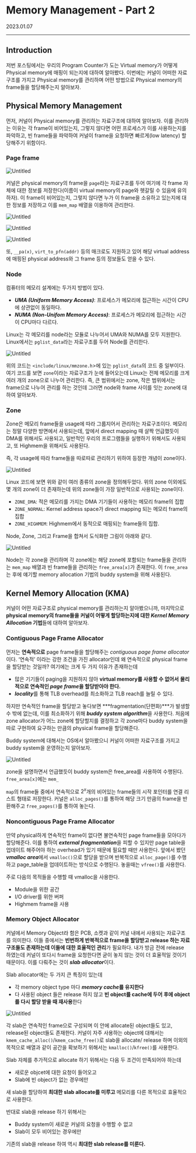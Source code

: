 # Memory Management - Part 2

2023.01.07

---

## Introduction

저번 포스팅에서는 우리의 Program Counter가 도는 Virtual memory가 어떻게 Physical memory에 매핑이 되는지에 대하여 알아봤다. 이번에는 커널이 어떠한 자료구조를 가지고 Physical memory를 관리하며 어떤 방법으로 Physical memory의 frame들을 할당해주는지 알아보자.

## Physical Memory Management

먼저, 커널이 Physical memory를 관리하는 자료구조에 대하여 알아보자. 이를 관리하는 이유는 각 frame이 비어있는지, 그렇지 않다면 어떤 프로세스가 이를 사용하는지를 파악하고, 빈 frame들을 파악하여 커널이 frame을 요청하면 빠르게(low latency) 할당해주기 위함이다.

### Page frame

![Untitled](Memory%20Management%20-%20Part%202%20e622c1e234174ef0ac7b9a9cb81e4e95/Untitled.png)

커널은 physical memory의 frame을 `page`라는 자료구조를 두어 여기에 각 frame 자체에 대한 정보를 저장한다(이름이 virtual memory의 page와 헷갈릴 수 있음에 유의하자). 이 frame이 비어있는지, 그렇지 않다면 누가 이 frame을 소유하고 있는지에 대한 정보를 저장하고 이를 `mem_map` 배열을 이용하여 관리한다. 

![Untitled](Memory%20Management%20-%20Part%202%20e622c1e234174ef0ac7b9a9cb81e4e95/Untitled%201.png)

![Untitled](Memory%20Management%20-%20Part%202%20e622c1e234174ef0ac7b9a9cb81e4e95/Untitled%202.png)

![Untitled](Memory%20Management%20-%20Part%202%20e622c1e234174ef0ac7b9a9cb81e4e95/Untitled%203.png)

또, `__pa(x)`, `virt_to_pfn(addr)` 등의 매크로도 지원하고 있어 해당 virtual address에 매핑된 physical address와 그 frame 등의 정보들도 얻을 수 있다.

### Node

컴퓨터의 메모리 설계에는 두가지 방법이 있다.

- ***UMA (Uniform Memory Access)***: 프로세스가 메모리에 접근하는 시간이 CPU에 상관없이 동일하다.
- ***NUMA (Non-Unifom Memory Access)***: 프로세스가 메모리에 접근하는 시간이 CPU마다 다르다.

Linux는 각 메모리를 node라는 모듈로 나누어서 UMA와 NUMA를 모두 지원한다. Linux에서는 `pglist_data`라는 자료구조를 두어 Node를 관리한다.

![Untitled](Memory%20Management%20-%20Part%202%20e622c1e234174ef0ac7b9a9cb81e4e95/Untitled%204.png)

위의 코드는 `<include/linux/mmzone.h`>에 있는 `pglist_data`의 코드 중 일부이다. 여기 코드를 보면 `zone`이라는 자료구조가 눈에 들어오는데 Linux는 전체 메모리를 크게 여러 개의 zone으로 나누어 관리한다. 즉, 큰 범위에서는 zone, 작은 범위에서는 frame으로 나누어 관리를 하는 것인데 그러면 node와 frame 사이를 잇는 zone에 대하여 알아보자.

### Zone

Zone은 메모리 frame들을 usage에 따라 그룹지어서 관리하는 자료구조이다. 메모리는 정말 다양한 방면에서 사용되는데, 앞에서 direct mapping 때 살짝 언급했듯이 DMA를 위해서도 사용되고, 일반적인 우리의 프로그램들을 실행하기 위해서도 사용되고, 또 Highmem을 위해서도 사용된다.

즉, 각 usage에 따라 frame들을 따로따로 관리하기 위하여 등장한 개념이 zone이다.

![Untitled](Memory%20Management%20-%20Part%202%20e622c1e234174ef0ac7b9a9cb81e4e95/Untitled%205.png)

Linux 코드에 보면 위와 같이 여러 종류의 zone을 정의해두었다. 위의 zone 이외에도 몇 개의 zone이 더 존재하는데 위의 zone들이 가장 일반적으로 사용되는 zone이다.

- `ZONE_DMA`: 적은 메모리를 가지는 DMA 기기들이 사용하는 메모리 frame의 집합
- `ZONE_NORMAL`: Kernel address space가 direct mapping 되는 메모리 frame의 집합
- `ZONE_HIGHMEM`: Highmem에서 동적으로 매핑되는 frame들의 집합.

Node, Zone, 그리고 Frame을 합쳐서 도식화한 그림이 아래와 같다.

![Untitled](Memory%20Management%20-%20Part%202%20e622c1e234174ef0ac7b9a9cb81e4e95/Untitled%206.png)

Node는 각 zone을 관리하며 각 zone에는 해당 zone에 포함되는 frame들을 관리하는 `mem_map` 배열과 빈 frame들을 관리하는 `free_area[x]`가 존재한다. 이 `free_area`는 후에 얘기할 memory allocation 기법의 buddy system을 위해 사용된다.

## Kernel Memory Allocation (KMA)

커널이 어떤 자료구조로 physical memory를 관리하는지 알아봤으니까, 마지막으로 **physical memory의 frame들을 커널이 어떻게 할당하는지에 대한 *Kernel Memory Allocation* 기법**들에 대하여 알아보자.

### Contiguous Page Frame Allocator

먼저는 **연속적으로** page frame들을 할당해주는 *contiguous page frame allocator* 이다. ‘연속적’ 이라는 강한 조건을 가진 allocator인데 왜 연속적으로 physical frame을 할당받는 것일까? 여기에는 크게 두 가지 이유가 존재하는데

- 많은 기기들이 paging을 지원하지 않아 **virtual memory를 사용할 수 없어서** **물리적으로 연속적인 *page frame*을 할당받아야 한다.**
- ***locality***를 통해 TLB overhead를 최소화하고 TLB reach를 늘릴 수 있다.

하지만 연속적인 frame을 할당받고 놓다보면 ***fragmentation(단편화)***가 발생할 수 밖에 없는데, 이를 최소화하기 위해 ***buddy system algorithm***을 사용한다. 처음에 zone allocator가 어느 zone에 할당할지를 결정하고 각 zone마다 buddy system을 따로 구현하여 요구하는 만큼의 physical frame을 할당해준다.

Buddy system에 대해서는 OS에서 알아봤으니 커널이 어떠한 자료구조를 가지고 buddy system을 운영하는지 알아보자.

![Untitled](Memory%20Management%20-%20Part%202%20e622c1e234174ef0ac7b9a9cb81e4e95/Untitled%207.png)

zone을 설명하면서 언급했듯이 buddy system은 free_area를 사용하여 수행된다. `free_area[x]`에는 `mem_`

`map`의 frame들 중에서 연속적으로 $2^x$개의 비어있는 frame들의 시작 포인터를 연결 리스트 형태로 저장한다.  커널은 `alloc_pages()`를 통하여 해당 크기 만큼의 frame을 반환해주고 `free_pages()`를 통하여 놓는다.

### Noncontiguous Page Frame Allocator

만약 physical하게 연속적인 frame이 없다면 불연속적인 page frame들을 모아다가 할당해준다. 이를 통하여 ***external fragmentation***을 피할 수 있지만 page table을 업데이트 해주어야 하는 overhead가 있기 때문에 필요할 때만 사용한다. 앞에서 봤던 ***vmalloc area***에서 `vmalloc()`으로 할당을 받으며 반복적으로 `alloc_page()`를 수행하고 page_table을 업데이트하는 방식으로 수행된다. 놓을때는 `vfree()`를 사용한다.

주로 다음의 목적들을 수행할 때 vmalloc을 사용한다.

- Module을 위한 공간
- I/O driver를 위한 버퍼
- Highmem frame을 사용

### Memory Object Allocator

커널에서 Memory Object라 함은 PCB, 소켓과 같이 커널 내에서 사용되는 자료구조를 의미한다. 이들 중에서는 **빈번하게 반복적으로 frame을 할당받고 release 하는 자료구조들도 존재하는데 이들에 대한 효율적인 관리**가 필요하다. 내가 방금 전에 release 하였는데 커널이 또다시 frame을 요청한다면 굳이 놓지 않는 것이 더 효율적일 것이기 때문이다. 이를 다뤄주는 것이 ***slab allocator***이다.

Slab allocator에는 두 가지 큰 특징이 있는데

- 각 memory object type 마다 ***memory cache*를 유지한다**
- 다 사용된 object 들은 release 하지 않고 **빈 object를 cache에 두어 후에 object를 다시 할당 받을 때 재사용**한다

![Untitled](Memory%20Management%20-%20Part%202%20e622c1e234174ef0ac7b9a9cb81e4e95/Untitled%208.png)

각 slab은 연속적인 frame으로 구성되며 이 안에 allocate된 object들도 있고, release된 object들도 존재한다. 커널이 자주 사용하는 object에 대해서는 `kmem_cache_alloc()`/`kmem_cache_free()`로 slab을 allocate/ release 하며 이외의 목적으로 배열과 같이 공간을 확보하기 위해서는 `kmalloc()`/`kfree()`를 사용한다.

Slab 자체를 추가적으로 allocate 하기 위해서는 다음 두 조건이 만족되어야 하는데

- 새로운 objcet에 대한 요청이 들어오고
- Slab에 빈 object가 없는 경우에만

새 slab을 할당하여 **최대한 slab allocate를 미루고** 메모리를 다른 목적으로 효율적으로 사용한다.

반대로 slab을 release 하기 위해서는

- Buddy system이 새로운 커널의 요청을 수행할 수 없고
- Slab이 모두 비어있는 경우에만

기존의 slab을 release 하여 역시 **최대한 slab release를 미룬다.**